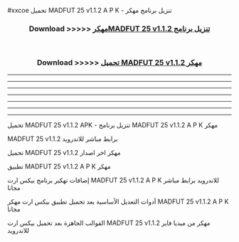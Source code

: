 #xxcoe تحميل MADFUT 25 v1.1.2 A P K - تنزيل برنامج مهكر



<div align="center">
<h3>Download >>>>> <a href="https://runaway1.web.app/?sq=MADFUT 25 v1.1.2">مهكرMADFUT 25 v1.1.2 تنزيل برنامج</a></h3><br>

<h3>Download >>>>> <a href="https://runaway1.web.app/?sq=MADFUT 25 v1.1.2">تحميل MADFUT 25 v1.1.2 مهكر</a></h3>
</div>


----------------------------------------------------------

----------------------------------------------------------

----------------------------------------------------------

----------------------------------------------------------

----------------------------------------------------------

----------------------------------------------------------

----------------------------------------------------------

تحميل MADFUT 25 v1.1.2 APK - تنزيل برنامج MADFUT 25 v1.1.2 A P K مهكر

MADFUT 25 v1.1.2 برابط مباشر للاندرويد

تحميل MADFUT 25 v1.1.2 مهكر اخر اصدار

تطبيق MADFUT 25 v1.1.2 A P K مهكر

إضافات تهكير برنامج بيكس ارت MADFUT 25 v1.1.2 A P K للاندرويد برابط مباشر مجانا

أدوات التعديل الأساسية بعد تحميل تطبيق بيكس ارت مهكر MADFUT 25 v1.1.2 A P K مجانا

القوالب الجاهزة بعد تحميل بيكس ارت MADFUT 25 v1.1.2 مهكر من ميديا فاير للاندرويد


